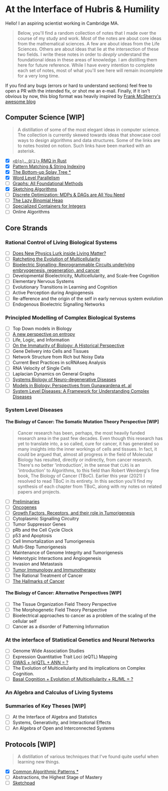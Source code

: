 # At the Interface of Hubris & Humility

Hello! I an aspiring scientist working in Cambridge MA.

> Below, you'll find a random collection of notes that I made over the course of my study and work. Most of the notes are about core ideas from the mathematical sciences. A few are about ideas from the Life Sciences. Others are about ideas that lie at the intersection of these two fields. I write these notes in order to _deeply_ understand the foundational ideas in these areas of knowledge. I am distilling them here for future reference. While I have every intention to complete each set of notes, most of what you'll see here will remain incomplete for a very long time.

If you find any bugs (errors or hard to understand sections) feel free to open a PR with the intended fix, or shot me an e-mail. Finally, If it isn't obvious by now, this blog format was heavily inspired by [Frank McSherry's awesome blog](https://github.com/frankmcsherry/blog)

## Computer Science [WIP]

> A distillation of some of the most elegant ideas in computer science. The collection is currently skewed towards ideas that showcase cool ways to design algorithms and data structures. Some of the links are to notes hosted on notion. Such links have been marked with an asterisk.

- [x]  [`<O(n), O(1)>` RMQ in Rust](https://github.com/jlikhuva/blog/blob/main/posts/rmq.md)
- [x]  [Pattern Matching & String Indexing](https://github.com/jlikhuva/blog/blob/main/posts/string_indexing.md)
- [x]  [The Bottom-up Splay Tree *](https://www.notion.so/Splay-Trees-3942f6942b7f4b06b5f666912f26a33a)
- [x]  [Word Level Parallelism](https://github.com/jlikhuva/blog/blob/main/posts/wlp.md)
- [ ]  [Graphs: All Foundational Methods](posts/graphs.md)
- [x]  [Sketching Algorithms](posts/sketching.md)
- [ ]  [Discrete Optimization: MDPs & DAGs are All You Need](posts/optimization.md)
- [ ]  [The Lazy Binomial Heap](posts/binomial.md)
- [ ]  [Specialized Containers for Integers](posts/integer.md)
- [ ]  Online Algorithms

## Core Strands

### Rational Control of Living Biological Systems

- [ ] [Does New Physics Lurk inside Living Matter?](posts/new_physics.md)
- [ ] [Ratcheting the Evolution of Multicellularity](posts/ratchet.md)
- [ ] [Bioelectric Signalling: Reprogrammable Circuits underlying embryogenesis, regeneration, and cancer](posts/levin_cell_2021.md)
- [ ] Developmental Bioelectricity, Multicellularity, and Scale-free Cognition
- [ ] Elementary Nervous Systems
- [ ] Evolutionary Transitions in Learning and Cognition
- [ ] Active Perception during Angiogenesis
- [ ] Re-afference and the origin of the self in early nervous system evolution
- [ ] Endogenous Bioelectric Signalling Networks

### Principled Modelling of Complex Biological Systems

- [ ] Top Down models in Biology
- [ ] [A new perspective on entropy](posts/tdb_entropy.md)
- [ ] Life, Logic, and Information
- [ ]  [On the Immaturity of Biology: A Historical Perspective](posts/biology_immature.md)
- [ ]  Gene Delivery into Cells and Tissues
- [ ] Network Structure from Rich but Noisy Data
- [ ] Current Best Practices in scRNAseq Analysis
- [ ] RNA Velocity of Single Cells
- [ ] Laplacian Dynamics on General Graphs
- [ ]  [Systems Biology of Neuro-degenerative Diseases](posts/systems_biology.md)
- [ ]  [Models in Biology: Perspectives from Gunawardena et. al](posts/models.md)
- [ ]  [System Level Diseases: A Framework for Understanding Complex Diseases](posts/system_level.md)

### System Level Diseases

#### The Biology of Cancer: The Somatic Mutation Theory Perspective [WIP]

> Cancer research has been, perhaps, the most heavily funded research area in the past few decades. Even though this research has yet to translate into, a so called, cure for cancer, it has generated so many insights into the inner workings of cells and tissues. In fact, it could be argued that, almost all progress in the  field of Molecular Biology has resulted, directly or indirectly, from cancer research.
> There's no better 'introduction', in the sense that `CLRS` is an 'introduction' to Algorithms, to this field than Robert Weinberg's fine book, The Biology of Cancer (TBoC). Earlier this year (2021) I resolved to read TBoC in its entirety.
> In this section you'll find my synthesis of each chapter from TBoC, along with my notes on related papers and projects.

- [ ]  [Preliminaries](posts/prelim.md)
- [ ]  [Oncogenes](posts/oncogenes.md)
- [ ]  [Growth Factors, Receptors, and their role in Tumorigenesis](posts/gf_gr.md)
- [ ]  Cytoplasmic Signalling Circuitry
- [ ]  Tumor Suppressor Genes
- [ ]  pRb and the Cell Cycle Clock
- [ ]  p53 and Apoptosis
- [ ]  Cell Immortalization and Tumorigenesis
- [ ]  Multi-Step Tumorigenesis
- [ ]  Maintenance of Genome Integrity and Tumorigenesis
- [ ]  Heterotypic Interactions and Angiogenesis
- [ ]  Invasion and Metastasis
- [ ]  [Tumor Immunology and Immunotherapy](posts/immunotherapy.md)
- [ ]  The Rational Treatment of Cancer
- [ ]  [The Hallmarks of Cancer](posts/cancer_hallmarks.md)

#### The Biology of Cancer: Alternative Perspectives [WIP]

- [ ] The Tissue Organization Field Theory Perspective
- [ ] The Morphogenetic Field Theory Perspective
- [ ] Bioelectrical approaches to cancer as a problem of the scaling of the cellular self
- [ ] Cancer as a disorder of Patterning Information

### At the interface of Statistical Genetics and Neural Networks

- [ ] Genome Wide Association Studies
- [ ] Expression Quantitative Trait Loci (eQTL) Mapping
- [ ] [GWAS + (e)QTL + ANN = ?](posts/gwas_eqtl_nn.md)
- [ ] The Evolution of Multicellularity and its implications on Complex Cognition.
- [ ] [Basal Cognition + Evolution of Multicellularity + RL/ML = ?](posts/basal_rl.md)

### An Algebra and Calculus of Living Systems

### Summaries of Key Theses [WIP]

- [ ] At the Interface of Algebra and Statistics
- [ ] Systems, Generativity, and Interactional Effects
- [ ] An Algebra of Open and Interconnected Systems

## Protocols [WIP]

> A distillation of various techniques that I've found quite useful when learning new things.

- [x]  [Common Algorithmic Patterns *](https://www.notion.so/A-note-on-algorithmic-design-patterns-20e50d39c99945e3ad8dfb804177ab3f)
- [ ] Abstractions, the Highest Stage of Mastery
- [ ] [Sketchpad](posts/a.md)
